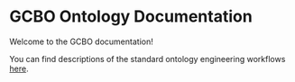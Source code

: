 # GCBO Ontology Documentation

[//]: # "This file is meant to be edited by the ontology maintainer."

Welcome to the GCBO documentation!

You can find descriptions of the standard ontology engineering workflows [here](odk-workflows/index.md).
